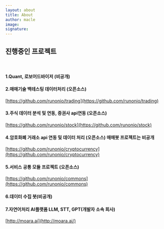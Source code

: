 ```yaml
---
layout: about
title: About 
author: macle
image: 
signature:
---
```


## 진행중인 프로젝트
<br/>

#### 1.Quant, 로보어드바이저 (비공개)
#### 2.매매기술 백테스팅 데이터처리 (오픈소스)
[https://github.com/runonio/trading](https://github.com/runonio/trading)
#### 3.주식 데이터 분석 및 연동, 증권사 api연동 (오픈소스)
[https://github.com/runonio/stock](https://github.com/runonio/stock)    <br/>
#### 4.암호화폐 거래소 api 연동 및 데이터 처리 (오픈소스) 매매봇 프로젝트는 비공개
[https://github.com/runonio/cryptocurrency](https://github.com/runonio/cryptocurrency)
#### 5.서비스 공통 모듈 프로젝트 (오픈소스)
[https://github.com/runonio/commons](https://github.com/runonio/commons) <br/>
#### 6.데이터 수집 봇(비공개)
#### 7.자연어처리 AI플랫폼 LLM, STT, GPT(개발자 소속 회사)
[http://moara.ai](http://moara.ai/)
